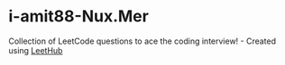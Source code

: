 # i-amit88-Nux.Mer
Collection of LeetCode questions to ace the coding interview! - Created using [LeetHub](https://github.com/QasimWani/LeetHub)
